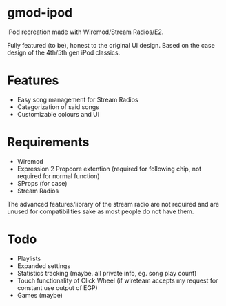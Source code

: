 # gmod-ipod
iPod recreation made with Wiremod/Stream Radios/E2.

Fully featured (to be), honest to the original UI design. Based on the case design of the 4th/5th gen iPod classics.

# Features
- Easy song management for Stream Radios
- Categorization of said songs
- Customizable colours and UI

# Requirements
- Wiremod
- Expression 2 Propcore extention (required for following chip, not required for normal function)
- SProps (for case)
- Stream Radios

The advanced features/library of the stream radio are not required and are unused for compatibilities sake as most people do not have them.

# Todo
- Playlists
- Expanded settings
- Statistics tracking (maybe. all private info, eg. song play count)
- Touch functionality of Click Wheel (if wireteam accepts my request for constant use output of EGP)
- Games (maybe)
